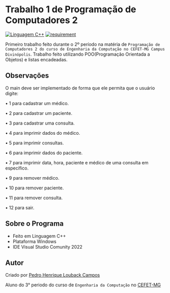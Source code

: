 Trabalho 1 de Programação de Computadores 2
===========
[![Linguagem C++](https://img.shields.io/badge/Linguagem-C%2B%2B-green.svg)](https://github.com/PedroLouback/TrabalhoFinal-Prog.2)
[![requirement](https://img.shields.io/badge/IDE-Visual%3A%3AStudio%3A%3AComunity2022-orange.svg)](https://visualstudio.microsoft.com/pt-br/downloads/)

Primeiro trabalho feito durante o 2º período na matéria de `Programação de Computadores 2 do curso de Engenharia da Computação no CEFET-MG Campus Divinópolis`. Trabalho feito utilizando POO(Programação Orientada a Objetos) e listas encadeadas.

## Observações

O main deve ser implementado de forma que ele permita que o usuário digite: 

•	1 para cadastrar um médico.

•	2 para cadastrar um paciente.

•	3 para cadastrar uma consulta.

•	4 para imprimir dados do médico.

•	5 para imprimir consultas.

•	6 para imprimir dados do paciente.

•	7 para imprimir data, hora, paciente e médico de uma consulta em específico.

•	9 para remover médico.

•	10 para remover paciente.

•	11 para remover consulta.

•	12 para sair.

## Sobre o Programa

* Feito em Linguagem  C++
* Plataforma Windows
* IDE Visual Studio Comunity 2022

## Autor

Criado por [Pedro Henrique Louback Campos](https://www.linkedin.com/in/pedro-henrique-louback-campos-0a4a03205/)

Aluno do 3° periodo do curso de `Engenharia da Computação` no [CEFET-MG](https://www.cefetmg.br)
